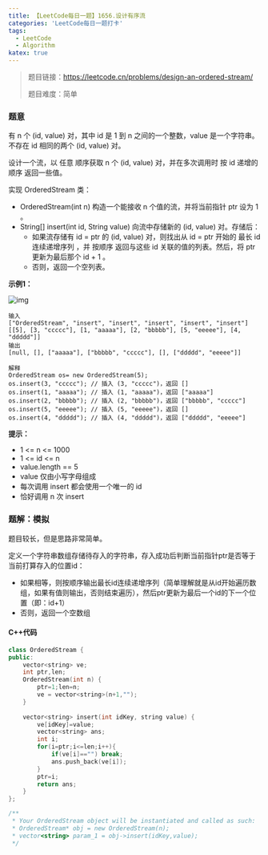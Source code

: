 ```yaml
---
title: 【LeetCode每日一题】1656.设计有序流
categories: 'LeetCode每日一题打卡'
tags: 
  - LeetCode
  - Algorithm
katex: true
---
```


> 题目链接：https://leetcode.cn/problems/design-an-ordered-stream/
>
> 题目难度：简单

### 题意

有 n 个 (id, value) 对，其中 id 是 1 到 n 之间的一个整数，value 是一个字符串。不存在 id 相同的两个 (id, value) 对。

设计一个流，以 任意 顺序获取 n 个 (id, value) 对，并在多次调用时 按 id 递增的顺序 返回一些值。

实现 OrderedStream 类：

- OrderedStream(int n) 构造一个能接收 n 个值的流，并将当前指针 ptr 设为 1 。
- String[] insert(int id, String value) 向流中存储新的 (id, value) 对。存储后：
  - 如果流存储有 id = ptr 的 (id, value) 对，则找出从 id = ptr 开始的 最长 id 连续递增序列 ，并 按顺序 返回与这些 id 关联的值的列表。然后，将 ptr 更新为最后那个  id + 1 。
  - 否则，返回一个空列表。

**示例1：**

![img](E:\blog\source\_posts\LeetCode-1656-20220816.assets\q1.gif)

```
输入
["OrderedStream", "insert", "insert", "insert", "insert", "insert"]
[[5], [3, "ccccc"], [1, "aaaaa"], [2, "bbbbb"], [5, "eeeee"], [4, "ddddd"]]
输出
[null, [], ["aaaaa"], ["bbbbb", "ccccc"], [], ["ddddd", "eeeee"]]

解释
OrderedStream os= new OrderedStream(5);
os.insert(3, "ccccc"); // 插入 (3, "ccccc")，返回 []
os.insert(1, "aaaaa"); // 插入 (1, "aaaaa")，返回 ["aaaaa"]
os.insert(2, "bbbbb"); // 插入 (2, "bbbbb")，返回 ["bbbbb", "ccccc"]
os.insert(5, "eeeee"); // 插入 (5, "eeeee")，返回 []
os.insert(4, "ddddd"); // 插入 (4, "ddddd")，返回 ["ddddd", "eeeee"]

```

**提示：**

- 1 <= n <= 1000
- 1 <= id <= n
- value.length == 5
- value 仅由小写字母组成
- 每次调用 insert 都会使用一个唯一的 id
- 恰好调用 n 次 insert

### 题解：模拟

题目较长，但是思路非常简单。

定义一个字符串数组存储待存入的字符串，存入成功后判断当前指针ptr是否等于当前打算存入的位置id：

- 如果相等，则按顺序输出最长id连续递增序列（简单理解就是从id开始遍历数组，如果有值则输出，否则结束遍历），然后ptr更新为最后一个id的下一个位置（即：id+1）
- 否则，返回一个空数组

#### C++代码

```cpp
class OrderedStream {
public:
    vector<string> ve;
    int ptr,len;
    OrderedStream(int n) {
        ptr=1;len=n;
        ve = vector<string>(n+1,"");
    }
    
    vector<string> insert(int idKey, string value) {
        ve[idKey]=value;
        vector<string> ans;
        int i;
        for(i=ptr;i<=len;i++){
            if(ve[i]=="") break;
            ans.push_back(ve[i]);
        }
        ptr=i;
        return ans;
    }
};

/**
 * Your OrderedStream object will be instantiated and called as such:
 * OrderedStream* obj = new OrderedStream(n);
 * vector<string> param_1 = obj->insert(idKey,value);
 */
```

